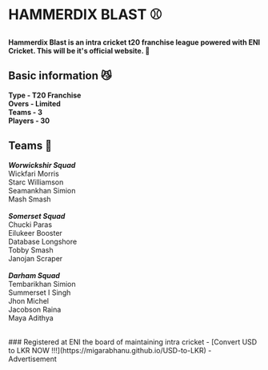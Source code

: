 # HAMMERDIX BLAST ⚾
**Hammerdix Blast is an intra cricket t20 franchise league powered with ENI Cricket. This will be it's official website. 🏏**

## Basic information 😼
**Type - T20 Franchise**
<br>
**Overs - Limited**
<br>
**Teams - 3**
<br>
**Players - 30**

## Teams 🤹
***Worwickshir Squad***
<br>
Wickfari Morris
<br>
Starc Williamson
<br>
Seamankhan Simion
<br>
Mash Smash
<br>
<br>
***Somerset Squad***
<br>
Chucki Paras
<br>
Eilukeer Booster
<br>
Database Longshore
<br>
Tobby Smash
<br>
Janojan Scraper
<br>
<br>
***Darham Squad***
<br>
Tembarikhan Simion
<br>
Summerset I Singh
<br>
Jhon Michel
<br>
Jacobson Raina
<br>
Maya Adithya

<br>
### Registered at ENI the board of maintaining intra cricket
- [Convert USD to LKR NOW !!!](https://migarabhanu.github.io/USD-to-LKR) - Advertisement
